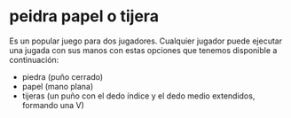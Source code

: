 # peidra papel o tijera


Es un popular juego para dos jugadores. Cualquier jugador puede ejecutar una jugada con sus manos con estas opciones que tenemos disponible  a continuación:

* piedra (puño cerrado)
* papel (mano plana)
* tijeras (un puño con el dedo índice y el dedo medio extendidos, formando una V)
